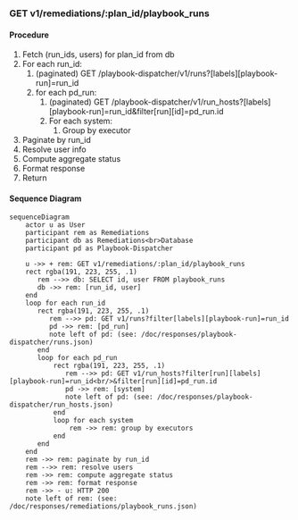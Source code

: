 ### GET v1/remediations/:plan_id/playbook_runs
#### Procedure
1. Fetch (run_ids, users) for plan_id from db
2. For each run_id:
   1. (paginated) GET /playbook-dispatcher/v1/runs?[labels][playbook-run]=run_id
   2. for each pd_run:
      1. (paginated) GET /playbook-dispatcher/v1/run_hosts?[labels][playbook-run]=run_id&filter[run][id]=pd_run.id
      2. For each system: 
         1. Group by executor
6. Paginate by run_id
7. Resolve user info
8. Compute aggregate status
9. Format response
10. Return 

#### Sequence Diagram
```mermaid
sequenceDiagram
    actor u as User
    participant rem as Remediations
    participant db as Remediations<br>Database
    participant pd as Playbook-Dispatcher

    u ->> + rem: GET v1/remediations/:plan_id/playbook_runs
    rect rgba(191, 223, 255, .1)
       rem -->> db: SELECT id, user FROM playbook_runs 
       db ->> rem: [run_id, user]
    end
    loop for each run_id
       rect rgba(191, 223, 255, .1)
          rem -->> pd: GET v1/runs?filter[labels][playbook-run]=run_id
          pd ->> rem: [pd_run]
          note left of pd: (see: /doc/responses/playbook-dispatcher/runs.json)
       end
       loop for each pd_run
           rect rgba(191, 223, 255, .1)
              rem -->> pd: GET v1/run_hosts?filter[run][labels][playbook-run]=run_id<br/>&filter[run][id]=pd_run.id
              pd ->> rem: [system]
              note left of pd: (see: /doc/responses/playbook-dispatcher/run_hosts.json)
           end
           loop for each system
               rem ->> rem: group by executors
           end
       end
    end
    rem ->> rem: paginate by run_id
    rem -->> rem: resolve users
    rem ->> rem: compute aggregate status
    rem ->> rem: format response
    rem ->> - u: HTTP 200
    note left of rem: (see: /doc/responses/remediations/playbook_runs.json)
```
